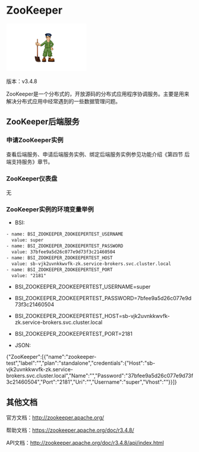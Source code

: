 # ZooKeeper

![](img/ZooKeeper.png)

版本：v3.4.8

ZooKeeper是一个分布式的，开放源码的分布式应用程序协调服务。主要是用来解决分布式应用中经常遇到的一些数据管理问题。

## ZooKeeper后端服务

### 申请ZooKeeper实例

查看后端服务、申请后端服务实例、绑定后端服务实例参见功能介绍《第四节 后端支持服务》章节。

### ZooKeeper仪表盘

无

### ZooKeeper实例的环境变量举例

* BSI:

```
- name: BSI_ZOOKEEPER_ZOOKEEPERTEST_USERNAME
  value: super
- name: BSI_ZOOKEEPER_ZOOKEEPERTEST_PASSWORD
  value: 37bfee9a5d26c077e9d73f3c21460504
- name: BSI_ZOOKEEPER_ZOOKEEPERTEST_HOST
  value: sb-vjk2uvnkkwvfk-zk.service-brokers.svc.cluster.local
- name: BSI_ZOOKEEPER_ZOOKEEPERTEST_PORT
  value: "2181"
```

* BSI_ZOOKEEPER\_ZOOKEEPERTEST\_USERNAME=super
* BSI\_ZOOKEEPER\_ZOOKEEPERTEST\_PASSWORD=7bfee9a5d26c077e9d73f3c21460504
* BSI\_ZOOKEEPER\_ZOOKEEPERTEST\_HOST=sb-vjk2uvnkkwvfk-zk.service-brokers.svc.cluster.local
* BSI\_ZOOKEEPER\_ZOOKEEPERTEST\_PORT=2181

* JSON:


{"ZooKeeper":\[{"name":"zookeeper-test","label":"","plan":"standalone","credentials":{"Host":"sb-vjk2uvnkkwvfk-zk.service-brokers.svc.cluster.local","Name":"","Password":"37bfee9a5d26c077e9d73f3c21460504","Port":"2181","Uri":"","Username":"super","Vhost":""}}\]}



## 其他文档

官方文档：[http:\/\/zookeeper.apache.org\/](http://zookeeper.apache.org/)

帮助文档：[https:\/\/zookeeper.apache.org\/doc\/r3.4.8\/](https://zookeeper.apache.org/doc/r3.4.8/)

API文档：[http:\/\/zookeeper.apache.org\/doc\/r3.4.8\/api\/index.html](http://zookeeper.apache.org/doc/r3.4.8/api/index.html)


